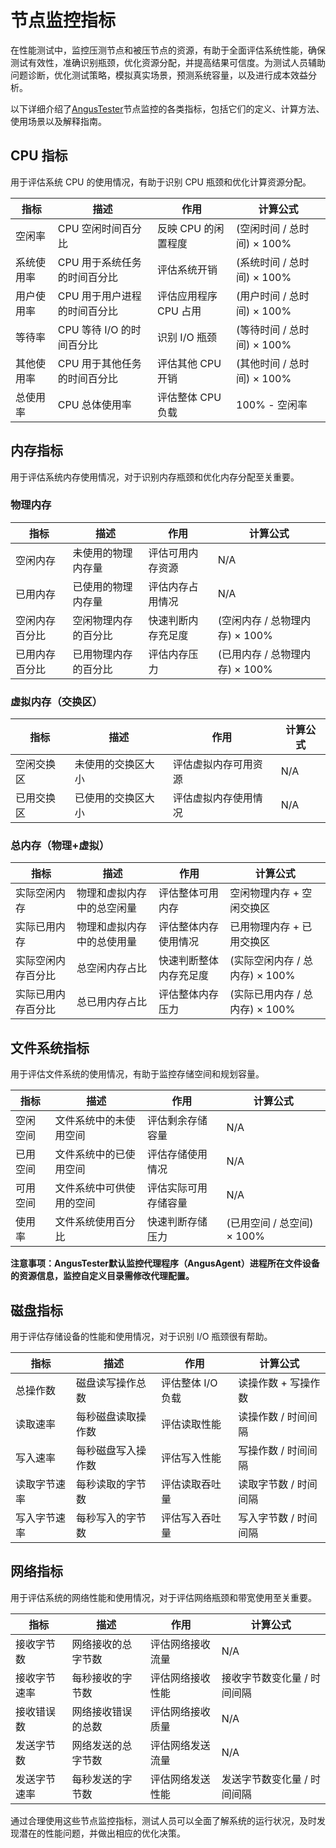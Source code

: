 节点监控指标
=====

在性能测试中，监控压测节点和被压节点的资源，有助于全面评估系统性能，确保测试有效性，准确识别瓶颈，优化资源分配，并提高结果可信度。为测试人员辅助问题诊断，优化测试策略，模拟真实场景，预测系统容量，以及进行成本效益分析。

以下详细介绍了[AngusTester](https://www.xcan.cloud)节点监控的各类指标，包括它们的定义、计算方法、使用场景以及解释指南。

## CPU 指标

用于评估系统 CPU 的使用情况，有助于识别 CPU 瓶颈和优化计算资源分配。

| 指标       | 描述                         | 作用                  | 计算公式                   |
| ---------- | ---------------------------- | --------------------- | -------------------------- |
| 空闲率     | CPU 空闲时间百分比           | 反映 CPU 的闲置程度   | (空闲时间 / 总时间) × 100% |
| 系统使用率 | CPU 用于系统任务的时间百分比 | 评估系统开销          | (系统时间 / 总时间) × 100% |
| 用户使用率 | CPU 用于用户进程的时间百分比 | 评估应用程序 CPU 占用 | (用户时间 / 总时间) × 100% |
| 等待率     | CPU 等待 I/O 的时间百分比    | 识别 I/O 瓶颈         | (等待时间 / 总时间) × 100% |
| 其他使用率 | CPU 用于其他任务的时间百分比 | 评估其他 CPU 开销     | (其他时间 / 总时间) × 100% |
| 总使用率   | CPU 总体使用率               | 评估整体 CPU 负载     | 100% - 空闲率              |

## 内存指标

用于评估系统内存使用情况，对于识别内存瓶颈和优化内存分配至关重要。

### 物理内存

| 指标           | 描述                 | 作用               | 计算公式                       |
| -------------- | -------------------- | ------------------ | ------------------------------ |
| 空闲内存       | 未使用的物理内存量   | 评估可用内存资源   | N/A                            |
| 已用内存       | 已使用的物理内存量   | 评估内存占用情况   | N/A                            |
| 空闲内存百分比 | 空闲物理内存的百分比 | 快速判断内存充足度 | (空闲内存 / 总物理内存) × 100% |
| 已用内存百分比 | 已用物理内存的百分比 | 评估内存压力       | (已用内存 / 总物理内存) × 100% |

### 虚拟内存（交换区）

| 指标       | 描述               | 作用                 | 计算公式 |
| ---------- | ------------------ | -------------------- | -------- |
| 空闲交换区 | 未使用的交换区大小 | 评估虚拟内存可用资源 | N/A      |
| 已用交换区 | 已使用的交换区大小 | 评估虚拟内存使用情况 | N/A      |

### 总内存（物理+虚拟）

| 指标               | 描述                       | 作用                   | 计算公式                       |
| ------------------ | -------------------------- | ---------------------- | ------------------------------ |
| 实际空闲内存       | 物理和虚拟内存中的总空闲量 | 评估整体可用内存       | 空闲物理内存 + 空闲交换区      |
| 实际已用内存       | 物理和虚拟内存中的总使用量 | 评估整体内存使用情况   | 已用物理内存 + 已用交换区      |
| 实际空闲内存百分比 | 总空闲内存占比             | 快速判断整体内存充足度 | (实际空闲内存 / 总内存) × 100% |
| 实际已用内存百分比 | 总已用内存占比             | 评估整体内存压力       | (实际已用内存 / 总内存) × 100% |

## 文件系统指标

用于评估文件系统的使用情况，有助于监控存储空间和规划容量。

| 指标     | 描述                     | 作用                 | 计算公式                   |
| -------- | ------------------------ | -------------------- | -------------------------- |
| 空闲空间 | 文件系统中的未使用空间   | 评估剩余存储容量     | N/A                        |
| 已用空间 | 文件系统中的已使用空间   | 评估存储使用情况     | N/A                        |
| 可用空间 | 文件系统中可供使用的空间 | 评估实际可用存储容量 | N/A                        |
| 使用率   | 文件系统使用百分比       | 快速判断存储压力     | (已用空间 / 总空间) × 100% |

**注意事项：AngusTester默认监控代理程序（AngusAgent）进程所在文件设备的资源信息，监控自定义目录需修改代理配置。**

## 磁盘指标

用于评估存储设备的性能和使用情况，对于识别 I/O 瓶颈很有帮助。

| 指标         | 描述               | 作用              | 计算公式              |
| ------------ | ------------------ | ----------------- | --------------------- |
| 总操作数     | 磁盘读写操作总数   | 评估整体 I/O 负载 | 读操作数 + 写操作数   |
| 读取速率     | 每秒磁盘读取操作数 | 评估读取性能      | 读操作数 / 时间间隔   |
| 写入速率     | 每秒磁盘写入操作数 | 评估写入性能      | 写操作数 / 时间间隔   |
| 读取字节速率 | 每秒读取的字节数   | 评估读取吞吐量    | 读取字节数 / 时间间隔 |
| 写入字节速率 | 每秒写入的字节数   | 评估写入吞吐量    | 写入字节数 / 时间间隔 |

## 网络指标

用于评估系统的网络性能和使用情况，对于评估网络瓶颈和带宽使用至关重要。

| 指标         | 描述               | 作用             | 计算公式                    |
| ------------ | ------------------ | ---------------- | --------------------------- |
| 接收字节数   | 网络接收的总字节数 | 评估网络接收流量 | N/A                         |
| 接收字节速率 | 每秒接收的字节数   | 评估网络接收性能 | 接收字节数变化量 / 时间间隔 |
| 接收错误数   | 网络接收错误的总数 | 评估网络接收质量 | N/A                         |
| 发送字节数   | 网络发送的总字节数 | 评估网络发送流量 | N/A                         |
| 发送字节速率 | 每秒发送的字节数   | 评估网络发送性能 | 发送字节数变化量 / 时间间隔 |

通过合理使用这些节点监控指标，测试人员可以全面了解系统的运行状况，及时发现潜在的性能问题，并做出相应的优化决策。

